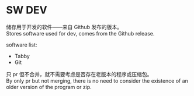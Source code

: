 # SW DEV

储存用于开发的软件——来自 Github 发布的版本。  
Stores software used for dev, comes from the Github release.

software list:

- Tabby
- Git

只 pr 但不合并，就不需要考虑是否存在老版本的程序或压缩包。  
By only pr but not merging, there is no need to consider the existence of an older version of the program or zip.
